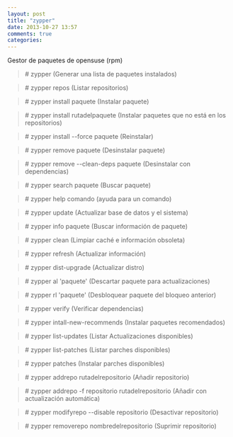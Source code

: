 ```yaml
---
layout: post
title: "zypper"
date: 2013-10-27 13:57
comments: true
categories: 
---
```

Gestor de paquetes de opensuse (rpm)

>\# zypper (Generar una lista de paquetes instalados) 

>\# zypper repos (Listar repositorios)

>\# zypper install paquete  (Instalar paquete)

>\# zypper install rutadelpaquete (Instalar paquetes que no está en los repositorios)

>\# zypper install --force paquete (Reinstalar)

>\# zypper remove paquete (Desinstalar paquete) 

>\# zypper remove --clean-deps paquete (Desinstalar con dependencias)

>\# zypper search paquete (Buscar paquete) 

>\# zypper help comando (ayuda para un comando)

>\# zypper update (Actualizar base de datos y el sistema) 

>\# zypper info paquete (Buscar información de paquete) 

>\# zypper clean (Limpiar caché e información obsoleta) 

>\# zypper refresh (Actualizar información)

>\# zypper dist-upgrade (Actualizar distro)

>\# zypper al 'paquete' (Descartar paquete para actualizaciones)

>\# zypper rl 'paquete' (Desbloquear paquete del bloqueo anterior)

>\# zypper verify (Verificar dependencias)

>\# zypper intall-new-recommends (Instalar paquetes recomendados)

>\# zypper list-updates (Listar Actualizaciones disponibles)

>\# zypper list-patches (Listar parches disponibles)

>\# zypper patches (Instalar parches disponibles)

>\# zypper addrepo rutadelrepositorio (Añadir repositorio)

>\# zypper addrepo -f repositorio rutadelrepositorio (Añadir con actualización automática)

>\# zypper modifyrepo --disable repositorio (Desactivar repositorio)

>\# zypper removerepo nombredelrepositorio (Suprimir repositorio)


